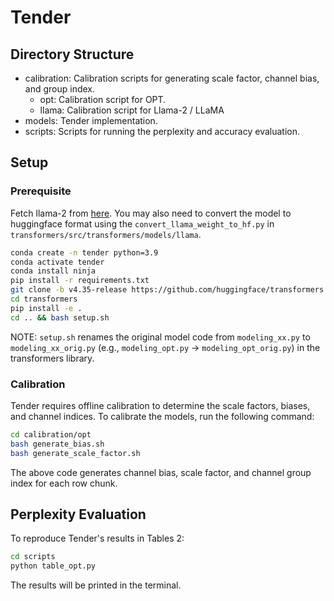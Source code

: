 # Tender

## Directory Structure

- calibration: Calibration scripts for generating scale factor, channel bias, and group index.
  - opt: Calibration script for OPT.
  - llama: Calibration script for Llama-2 / LLaMA
- models: Tender implementation.
- scripts: Scripts for running the perplexity and accuracy evaluation.

## Setup

### Prerequisite

Fetch llama-2 from [here](https://llama.meta.com/llama-downloads). You may also need to convert the model to huggingface format using the `convert_llama_weight_to_hf.py` in `transformers/src/transformers/models/llama`.

```sh
conda create -n tender python=3.9
conda activate tender
conda install ninja
pip install -r requirements.txt
git clone -b v4.35-release https://github.com/huggingface/transformers.git
cd transformers
pip install -e .
cd .. && bash setup.sh
```

NOTE: `setup.sh` renames the original model code from `modeling_xx.py` to `modeling_xx_orig.py` (e.g., `modeling_opt.py` -> `modeling_opt_orig.py`) in the transformers library.

### Calibration

Tender requires offline calibration to determine the scale factors, biases, and channel indices. To calibrate the models, run the following command:

```sh
cd calibration/opt
bash generate_bias.sh
bash generate_scale_factor.sh
```

The above code generates channel bias, scale factor, and channel group index for each row chunk.

## Perplexity Evaluation

To reproduce Tender's results in Tables 2:

```sh
cd scripts
python table_opt.py
```
The results will be printed in the terminal.

